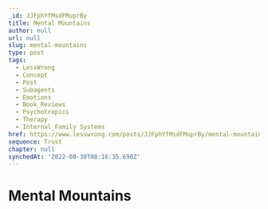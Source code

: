 ```yaml
---
_id: JJFphYfMsdFMuprBy
title: Mental Mountains
author: null
url: null
slug: mental-mountains
type: post
tags:
  - LessWrong
  - Concept
  - Post
  - Subagents
  - Emotions
  - Book_Reviews
  - Psychotropics
  - Therapy
  - Internal_Family Systems
href: https://www.lesswrong.com/posts/JJFphYfMsdFMuprBy/mental-mountains
sequence: Trust
chapter: null
synchedAt: '2022-08-30T08:16:35.690Z'
---
```


# Mental Mountains
